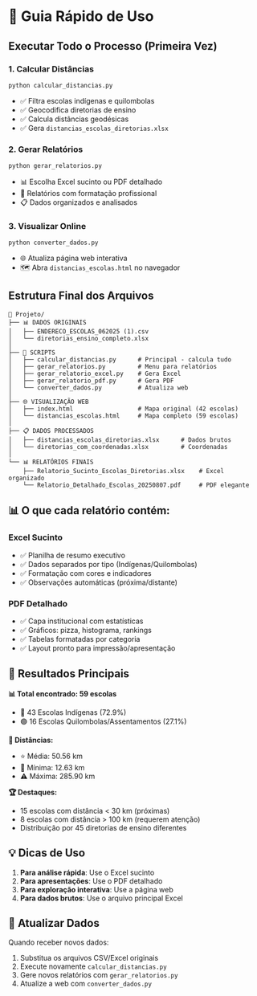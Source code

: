 # 🚀 Guia Rápido de Uso

## Executar Todo o Processo (Primeira Vez)

### 1. Calcular Distâncias

```bash
python calcular_distancias.py
```

- ✅ Filtra escolas indígenas e quilombolas
- ✅ Geocodifica diretorias de ensino
- ✅ Calcula distâncias geodésicas
- ✅ Gera `distancias_escolas_diretorias.xlsx`

### 2. Gerar Relatórios

```bash
python gerar_relatorios.py
```

- 📊 Escolha Excel sucinto ou PDF detalhado
- 🎨 Relatórios com formatação profissional
- 📋 Dados organizados e analisados

### 3. Visualizar Online

```bash
python converter_dados.py
```

- 🌐 Atualiza página web interativa
- 🗺️ Abra `distancias_escolas.html` no navegador

## Estrutura Final dos Arquivos

```
📁 Projeto/
├── 📊 DADOS ORIGINAIS
│   ├── ENDERECO_ESCOLAS_062025 (1).csv
│   └── diretorias_ensino_completo.xlsx
│
├── 🔧 SCRIPTS
│   ├── calcular_distancias.py      # Principal - calcula tudo
│   ├── gerar_relatorios.py         # Menu para relatórios
│   ├── gerar_relatorio_excel.py    # Gera Excel
│   ├── gerar_relatorio_pdf.py      # Gera PDF
│   └── converter_dados.py          # Atualiza web
│
├── 🌐 VISUALIZAÇÃO WEB
│   ├── index.html                  # Mapa original (42 escolas)
│   └── distancias_escolas.html     # Mapa completo (59 escolas)
│
├── 📋 DADOS PROCESSADOS
│   ├── distancias_escolas_diretorias.xlsx      # Dados brutos
│   └── diretorias_com_coordenadas.xlsx         # Coordenadas
│
└── 📊 RELATÓRIOS FINAIS
    ├── Relatorio_Sucinto_Escolas_Diretorias.xlsx    # Excel organizado
    └── Relatorio_Detalhado_Escolas_20250807.pdf     # PDF elegante
```

## 📊 O que cada relatório contém:

### Excel Sucinto

- ✅ Planilha de resumo executivo
- ✅ Dados separados por tipo (Indígenas/Quilombolas)
- ✅ Formatação com cores e indicadores
- ✅ Observações automáticas (próxima/distante)

### PDF Detalhado

- ✅ Capa institucional com estatísticas
- ✅ Gráficos: pizza, histograma, rankings
- ✅ Tabelas formatadas por categoria
- ✅ Layout pronto para impressão/apresentação

## 🎯 Resultados Principais

**📊 Total encontrado: 59 escolas**

- 🔴 43 Escolas Indígenas (72.9%)
- 🟢 16 Escolas Quilombolas/Assentamentos (27.1%)

**📏 Distâncias:**

- ⭐ Média: 50.56 km
- 📍 Mínima: 12.63 km
- ⚠️ Máxima: 285.90 km

**🏆 Destaques:**

- 15 escolas com distância < 30 km (próximas)
- 8 escolas com distância > 100 km (requerem atenção)
- Distribuição por 45 diretorias de ensino diferentes

## 💡 Dicas de Uso

1. **Para análise rápida**: Use o Excel sucinto
2. **Para apresentações**: Use o PDF detalhado
3. **Para exploração interativa**: Use a página web
4. **Para dados brutos**: Use o arquivo principal Excel

## 🔄 Atualizar Dados

Quando receber novos dados:

1. Substitua os arquivos CSV/Excel originais
2. Execute novamente `calcular_distancias.py`
3. Gere novos relatórios com `gerar_relatorios.py`
4. Atualize a web com `converter_dados.py`
